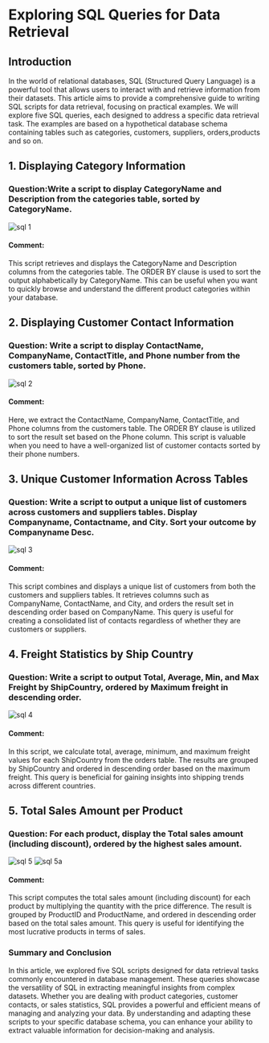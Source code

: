 #  Exploring SQL Queries for Data Retrieval

## Introduction 
In the world of relational databases, SQL (Structured Query Language) is a powerful tool that allows users to interact with and retrieve information from their datasets. This article aims to provide a comprehensive guide to writing SQL scripts for data retrieval, focusing on practical examples. We will explore five SQL queries, each designed to address a specific data retrieval task. The examples are based on a hypothetical database schema containing tables such as categories, customers, suppliers, orders,products and so on.


## 1. Displaying Category Information
### Question:Write a script to display CategoryName and Description from the categories table, sorted by CategoryName.
![sql 1](https://github.com/Projects-Analysis/Exploring-SQL-Queries-for-Data-Retrieval/assets/149543175/35d7458e-a72c-4cfe-808e-fec79a06f5eb)
#### Comment:
This script retrieves and displays the CategoryName and Description columns from the categories table. The ORDER BY clause is used to sort the output alphabetically by CategoryName. This can be useful when you want to quickly browse and understand the different product categories within your database. 




## 2. Displaying Customer Contact Information
### Question: Write a script to display ContactName, CompanyName, ContactTitle, and Phone number from the customers table, sorted by Phone.
![sql 2](https://github.com/Projects-Analysis/Exploring-SQL-Queries-for-Data-Retrieval/assets/149543175/03944405-7ee6-42b1-b840-54b9bc5c3c51)
#### Comment: 
Here, we extract the ContactName, CompanyName, ContactTitle, and Phone columns from the customers table. The ORDER BY clause is utilized to sort the result set based on the Phone column. This script is valuable when you need to have a well-organized list of customer contacts sorted by their phone numbers.




## 3. Unique Customer Information Across Tables
### Question: Write a script to output a unique list of customers across customers and suppliers tables. Display Companyname, Contactname, and City. Sort your outcome by Companyname Desc.
![sql 3](https://github.com/Projects-Analysis/Exploring-SQL-Queries-for-Data-Retrieval/assets/149543175/2f2c200a-fba0-4067-ac6d-34bc0d1ca919)
#### Comment: 
This script combines and displays a unique list of customers from both the customers and suppliers tables. It retrieves columns such as CompanyName, ContactName, and City, and orders the result set in descending order based on CompanyName. This query is useful for creating a consolidated list of contacts regardless of whether they are customers or suppliers.




## 4. Freight Statistics by Ship Country
### Question: Write a script to output Total, Average, Min, and Max Freight by ShipCountry, ordered by Maximum freight in descending order.
![sql 4](https://github.com/Projects-Analysis/Exploring-SQL-Queries-for-Data-Retrieval/assets/149543175/18115b2f-cc64-4597-9bbe-18143cc6e20f)
#### Comment: 
In this script, we calculate total, average, minimum, and maximum freight values for each ShipCountry from the orders table. The results are grouped by ShipCountry and ordered in descending order based on the maximum freight. This query is beneficial for gaining insights into shipping trends across different countries.





## 5. Total Sales Amount per Product
### Question: For each product, display the Total sales amount (including discount), ordered by the highest sales amount.
![sql 5](https://github.com/Projects-Analysis/Exploring-SQL-Queries-for-Data-Retrieval/assets/149543175/0dac9bba-744e-4498-b27c-9e0b2521a289)
![sql 5a](https://github.com/Projects-Analysis/Exploring-SQL-Queries-for-Data-Retrieval/assets/149543175/05e5482d-9cac-413b-ae1b-2b22180086f4)
#### Comment: 
This script computes the total sales amount (including discount) for each product by multiplying the quantity with the price difference. The result is grouped by ProductID and ProductName, and ordered in descending order based on the total sales amount. This query is useful for identifying the most lucrative products in terms of sales.





### Summary and Conclusion 
In this article, we explored five SQL scripts designed for data retrieval tasks commonly encountered in database management. These queries showcase the versatility of SQL in extracting meaningful insights from complex datasets. Whether you are dealing with product categories, customer contacts, or sales statistics, SQL provides a powerful and efficient means of managing and analyzing your data. By understanding and adapting these scripts to your specific database schema, you can enhance your ability to extract valuable information for decision-making and analysis.
